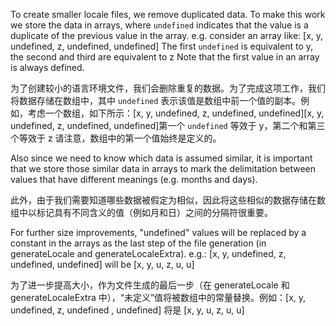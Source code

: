 To create smaller locale files, we remove duplicated data.
To make this work we store the data in arrays, where `undefined` indicates that the
value is a duplicate of the previous value in the array.
e.g. consider an array like: [x, y, undefined, z, undefined, undefined]
The first `undefined` is equivalent to y, the second and third are equivalent to z
Note that the first value in an array is always defined.

为了创建较小的语言环境文件，我们会删除重复的数据。为了完成这项工作，我们将数据存储在数组中，其中
`undefined` 表示该值是数组中前一个值的副本。例如，考虑一个数组，如下所示：[x, y, undefined, z,
undefined, undefined][x, y, undefined, z, undefined, undefined]第一个 `undefined` 等效于
y，第二个和第三个等效于 z 请注意，数组中的第一个值始终是定义的。

Also since we need to know which data is assumed similar, it is important that we store those
similar data in arrays to mark the delimitation between values that have different meanings
\(e.g. months and days\).

此外，由于我们需要知道哪些数据被假定为相似，因此将这些相似的数据存储在数组中以标记具有不同含义的值（例如月和日）之间的分隔符很重要。

For further size improvements, "undefined" values will be replaced by a constant in the arrays
as the last step of the file generation \(in generateLocale and generateLocaleExtra\).
e.g.: \[x, y, undefined, z, undefined, undefined\] will be \[x, y, u, z, u, u\]

为了进一步提高大小，作为文件生成的最后一步（在 generateLocale 和 generateLocaleExtra
中），“未定义”值将被数组中的常量替换。例如：\[x, y, undefined, z, undefined , undefined\] 将是 \[x, y, u, z, u, u\]